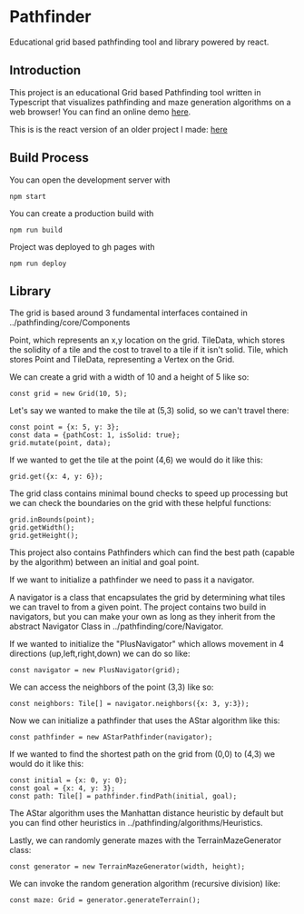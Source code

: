 # Pathfinder

Educational grid based pathfinding tool and library powered by react.

## Introduction

This project is an educational Grid based Pathfinding tool written in Typescript that visualizes pathfinding and maze generation algorithms on a web browser! You can find an online demo [here](https://josephprichard.github.io/Pathfinder).

This is is the react version of an older project I made: [here](https://github.com/JosephPrichard/PathfindingVisualizer)

## Build Process

You can open the development server with
```
npm start
```

You can create a production build with
```
npm run build
```

Project was deployed to gh pages with 
```
npm run deploy
```

## Library

The grid is based around 3 fundamental interfaces contained in ../pathfinding/core/Components

Point, which represents an x,y location on the grid.
TileData, which stores the solidity of a tile and the cost to travel to a tile if it isn't solid.
Tile, which stores Point and TileData, representing a Vertex on the Grid.

We can create a grid with a width of 10 and a height of 5 like so:
```
const grid = new Grid(10, 5);
```

Let's say we wanted to make the tile at (5,3) solid, so we can't travel there:
```
const point = {x: 5, y: 3};
const data = {pathCost: 1, isSolid: true};
grid.mutate(point, data);
```

If we wanted to get the tile at the point (4,6) we would do it like this:
```
grid.get({x: 4, y: 6});
```

The grid class contains minimal bound checks to speed up processing but we can check the boundaries on 
the grid with these helpful functions:
```
grid.inBounds(point);
grid.getWidth();
grid.getHeight();
```

This project also contains Pathfinders which can find the best path (capable by the algorithm) between an initial and goal point.

If we want to initialize a pathfinder we need to pass it a navigator.

A navigator is a class that encapsulates the grid by determining what tiles we can travel to from a given point. The project
contains two build in navigators, but you can make your own as long as they inherit from the abstract Navigator Class in ../pathfinding/core/Navigator.

If we wanted to initialize the "PlusNavigator" which allows movement in 4 directions (up,left,right,down) we can do so like:
```
const navigator = new PlusNavigator(grid);
```

We can access the neighbors of the point (3,3) like so:
```
const neighbors: Tile[] = navigator.neighbors({x: 3, y:3});
```

Now we can initialize a pathfinder that uses the AStar algorithm like this:
```
const pathfinder = new AStarPathfinder(navigator);
```

If we wanted to find the shortest path on the grid from (0,0) to (4,3) we would do it like this:
```
const initial = {x: 0, y: 0};
const goal = {x: 4, y: 3};
const path: Tile[] = pathfinder.findPath(initial, goal);
```

The AStar algorithm uses the Manhattan distance heuristic by default but you can find other heuristics in ../pathfinding/algorithms/Heuristics.

Lastly, we can randomly generate mazes with the TerrainMazeGenerator class:
```
const generator = new TerrainMazeGenerator(width, height);
```

We can invoke the random generation algorithm (recursive division) like:
```
const maze: Grid = generator.generateTerrain();
```
